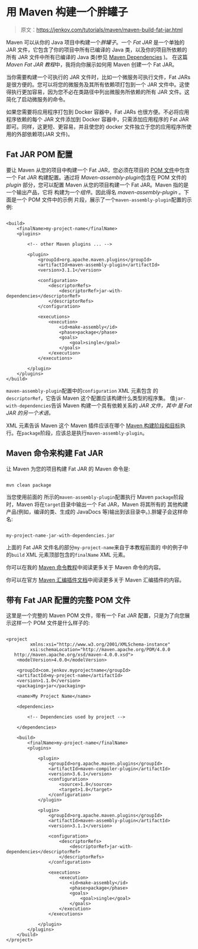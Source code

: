 # 用 Maven 构建一个胖罐子

> 原文：<https://jenkov.com/tutorials/maven/maven-build-fat-jar.html>

Maven 可以从你的 Java 项目中构建一个*胖罐子*。一个 *Fat* *JAR* 是一个单独的 JAR 文件，它包含了你的项目中所有已编译的 Java 类，以及你的项目所依赖的 所有 JAR 文件中所有已编译的 Java 类(参见 [Maven Dependencies](maven-tutorial.html#maven-project-dependencies) )。 在这篇 *Maven Fat JAR 教程*中，我将向你展示如何用 Maven 创建一个 Fat JAR。

当你需要构建一个可执行的 JAR 文件时，比如一个微服务可执行文件，Fat JARs 是很方便的。您可以将您的微服务及其所有依赖项打包到一个 JAR 文件中。这使得执行更加容易，因为您不必在类路径中列出微服务所依赖的所有 JAR 文件。这简化了启动微服务的命令。

如果您需要将应用程序打包到 Docker 容器中，Fat JARs 也很方便。不必将应用程序依赖的每个 JAR 文件添加到 Docker 容器中，只需添加应用程序的 Fat JAR 即可。同样，这更短、更容易，并且使您的 docker 文件独立于您的应用程序所使用的外部依赖项(JAR 文件)。

## Fat JAR POM 配置

要让 Maven 从您的项目中构建一个 Fat JAR，您必须在项目的 [POM 文件](maven-tutorial.html#maven-pom-files)中包含一个 Fat JAR 构建配置。通过将 *Maven-assembly-plugin*包含在 POM 文件的 *plugin* 部分，您可以配置 Maven 从您的项目构建一个 Fat JAR。Maven 指的是一个输出产品，它将 构建为一个*组件*。因此得名 *maven-assembly-plugin* 。下面是一个 POM 文件中的示例 片段，展示了一个`maven-assembly-plugin`配置的示例:

```

<build>
    <finalName>my-project-name</finalName>
    <plugins>

        <!-- other Maven plugins ... -->

        <plugin>
            <groupId>org.apache.maven.plugins</groupId>
            <artifactId>maven-assembly-plugin</artifactId>
            <version>3.1.1</version>

            <configuration>
                <descriptorRefs>
                    <descriptorRef>jar-with-dependencies</descriptorRef>
                </descriptorRefs>
            </configuration>

            <executions>
                <execution>
                    <id>make-assembly</id>
                    <phase>package</phase>
                    <goals>
                        <goal>single</goal>
                    </goals>
                </execution>
            </executions>

        </plugin>
    </plugins>
</build>

```

`maven-assembly-plugin`配置中的`configuration` XML 元素包含 的`descriptorRef`，它告诉 Maven 这个配置应该构建什么类型的程序集。 值`jar-with-dependencies`告诉 Maven 构建一个具有依赖关系的 *JAR 文件，其中 是 Fat JAR 的另一个术语。*

XML 元素告诉 Maven 这个 Maven 插件应该在哪个 [Maven 构建阶段和目标](maven-tutorial.html#maven-build-life-cycles-phases-and-goals)执行。在`package`阶段，应该总是执行`maven-assembly-plugin`。

## Maven 命令来构建 Fat JAR

让 Maven 为您的项目构建 Fat JAR 的 Maven 命令是:

```

mvn clean package

```

当您使用前面的 所示的`maven-assembly-plugin`配置执行 Maven `package`阶段时，Maven 将在`target`目录中输出一个 Fat JAR，Maven 将其所有的 其他构建产品(例如，编译的类、生成的 JavaDocs 等)输出到该目录中。).胖罐子会这样命名:

```

my-project-name-jar-with-dependencies.jar

```

上面的 Fat JAR 文件名的部分`my-project-name`来自于本教程前面的 中的例子中的`build` XML 元素顶部包含的`finalName` XML 元素。

你可以在我的 [Maven 命令教程](maven-commands.html)中阅读更多关于 Maven 命令的内容。

你可以在官方 [Maven 汇编插件文档](http://maven.apache.org/plugins/maven-assembly-plugin/)中阅读更多关于 Maven 汇编插件的内容。

## 带有 Fat JAR 配置的完整 POM 文件

这里是一个完整的 Maven POM 文件，带有一个 Fat JAR 配置，只是为了向您展示这样一个 POM 文件是什么样子的:

```

<project 
         xmlns:xsi="http://www.w3.org/2001/XMLSchema-instance"
         xsi:schemaLocation="http://maven.apache.org/POM/4.0.0
   http://maven.apache.org/xsd/maven-4.0.0.xsd">
    <modelVersion>4.0.0</modelVersion>

    <groupId>com.jenkov.myprojectname</groupId>
    <artifactId>my-project-name</artifactId>
    <version>1.1.0</version>
    <packaging>jar</packaging>

    <name>My Project Name</name>

    <dependencies>

        <!-- Dependencies used by project -->

    </dependencies>

    <build>
        <finalName>my-project-name</finalName>
        <plugins>

            <plugin>
                <groupId>org.apache.maven.plugins</groupId>
                <artifactId>maven-compiler-plugin</artifactId>
                <version>3.6.1</version>
                <configuration>
                    <source>1.8</source>
                    <target>1.8</target>
                </configuration>
            </plugin>

            <plugin>
                <groupId>org.apache.maven.plugins</groupId>
                <artifactId>maven-assembly-plugin</artifactId>
                <version>3.1.1</version>

                <configuration>
                    <descriptorRefs>
                        <descriptorRef>jar-with-dependencies</descriptorRef>
                    </descriptorRefs>
                </configuration>

                <executions>
                    <execution>
                        <id>make-assembly</id>
                        <phase>package</phase>
                        <goals>
                            <goal>single</goal>
                        </goals>
                    </execution>
                </executions>

            </plugin>
        </plugins>
    </build>
</project>    

```